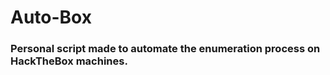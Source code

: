 # Auto-Box
<h3> Personal script made to automate the enumeration process on HackTheBox machines. </h3>
